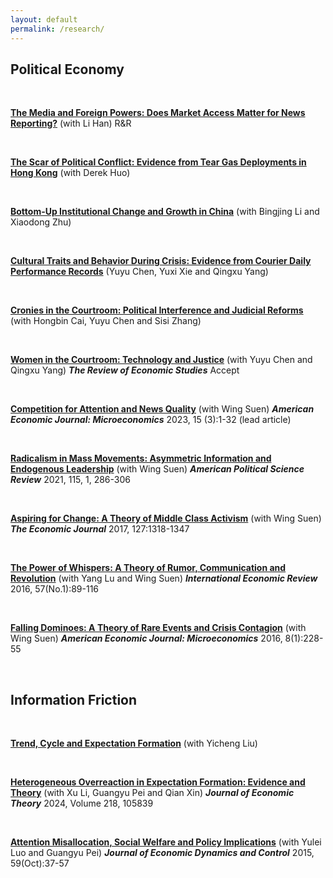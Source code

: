 ```yaml
---
layout: default
permalink: /research/
---
```



## Political Economy
<br>

[**The Media and Foreign Powers: Does Market Access Matter for News Reporting?​**](/files/submission-2024-final-submission.pdf) (with Li Han) R&R

<br>

[**The Scar of Political Conflict: Evidence from Tear Gas Deployments in Hong Kong**](/files/housing-2025-March.pdf) (with Derek Huo) 

<br>

[**Bottom-Up Institutional Change and Growth in China​**](/files/CLZ_Feb-2025.pdf) (with Bingjing Li and Xiaodong Zhu)

<br>

[**Cultural Traits and Behavior During Crisis: Evidence from Courier Daily Performance Records**](/files/Courier.pdf) (Yuyu Chen, Yuxi Xie and Qingxu Yang) 

<br>

[**Cronies in the Courtroom: Political Interference and Judicial Reforms**](/files/Cronies.pdf) (with Hongbin Cai, Yuyu Chen and Sisi Zhang) 

<br>

[**Women in the Courtroom: Technology and Justice​**](/files/resubmission-20241126.pdf) (with Yuyu Chen and Qingxu Yang) ***The Review of Economic Studies*** Accept 

<br>


[**​Competition for Attention and News Quality**](/files/Competition.pdf) (with Wing Suen) ***American Economic Journal: Microeconomics*** 2023, 15 (3):1-32 (lead article)


<br>

[**Radicalism in Mass Movements: Asymmetric Information and Endogenous Leadership**](/files/Radicalism.pdf) ​(with Wing Suen) ***American Political Science Review*** 2021, 115, 1, 286-306

<br>

[**Aspiring for Change: A Theory of Middle Class Activism**](/files/Aspiring.pdf) (with Wing Suen)  ***The Economic Journal*** 2017, 127:1318-1347

<br>

[**The Power of Whispers: A Theory of Rumor, Communication and Revolution**](/files/Thepower.pdf) (with Yang Lu and Wing Suen) ***International Economic Review*** 2016, 57(No.1):89-116

<br>

[**Falling ﻿Dominoes﻿: A Theory of Rare Events and Crisis Contagion**](/files/Falling.pdf) (with Wing Suen)  ***American Economic Journal: Microeconomics*** 2016, 8(1):228-55


<br>

## Information Friction
<br>

[**Trend, Cycle and Expectation Formation**](/files/Trend.pdf) (with Yicheng Liu) 

<br>

[**Heterogeneous Overreaction in Expectation Formation: Evidence and Theory**](/files/Heterogeneous.pdf) (with Xu Li, Guangyu Pei and Qian Xin) ***Journal of Economic Theory*** 2024, Volume 218, 105839


<br>

[**Attention Misallocation, Social Welfare and Policy Implications**](/files/Attention.pdf) (with Yulei Luo and Guangyu Pei)  ***Journal of Economic Dynamics and Control*** 2015, 59(Oct):37-57

<br>





